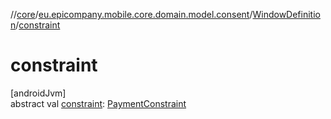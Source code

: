 //[core](../../../index.md)/[eu.epicompany.mobile.core.domain.model.consent](../index.md)/[WindowDefinition](index.md)/[constraint](constraint.md)

# constraint

[androidJvm]\
abstract val [constraint](constraint.md): [PaymentConstraint](../-payment-constraint/index.md)
